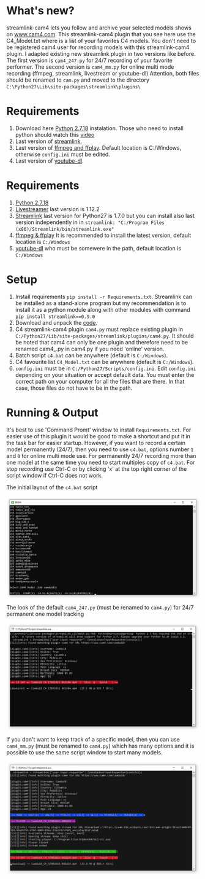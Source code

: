 What's new?
===========
streamlink-cam4 lets you follow and archive your selected models shows on www.cam4.com.
This streamlink-cam4 plugin that you see here use the C4_Model.txt where is a list of your favorites C4 models.
You don't need to be registered cam4 user for recording models with this streamlink-cam4 plugin.
I adapted existing new streamlink plugin in two versions like before.
The first version is `cam4_247.py` for 24/7 recording of your favorite performer.
The second version is `cam4_mm.py` for online multi mode recording (ffmpeg, streamlink, livestream or youtube-dl)
Attention, both files should be renamed to `cam.py` and moved to the directory `C:\Python27\Lib\site-packages\streamlink\plugins\`

Requirements
============
1. Download here [Python 2.7.18](https://www.python.org/ftp/python/2.7.18/python-2.7.18.msi) instalation. Those who need to install python should watch this [video](https://www.youtube.com/watch?v=QYUBz4mrnFU)
2. Last version of [streamlink](https://github.com/streamlink/streamlink).
3. Last version of [ffmpeg and ffplay](https://ffmpeg.zeranoe.com/builds/). Default location is C:/Windows, otherwise `config.ini` must be edited.
4. Last version of [youtube-dl](http://rg3.github.io/youtube-dl/download.html).

Requirements
============
1. [Python 2.7.18](https://www.python.org/ftp/python/2.7.18/python-2.7.18.msi)
2. [Livestreamer](https://github.com/chrippa/livestreamer/releases) last version is 1.12.2
3. [Streamlink](https://github.com/streamlink/streamlink/releases) last version for Python27 is 1.7.0 but you can install also last version independently in in `streamlink: "C:/Program Files (x86)/Streamlink/bin/streamlink.exe"`
4. [ffmpeg & ffplay](https://ffmpeg.zeranoe.com/builds/) It is recommended to install the latest version, default location is `C:/Windows`
5. [youtube-dl](https://github.com/rg3/youtube-dl) who must be somewere in the path, default location is `C:/Windows`


Setup
=====
1. Install requirements `pip install -r Requirements.txt`. Streamlink can be installed as a stand-alone program but my recommendation is to install it as a python module along with other modules with command `pip install streamlink==0.9.0`
2. Download and unpack the [code](https://codeload.github.com/horacio9a/streamlink-cam4/zip/master).
3. C4 streamlink-cam4 plugin `cam4.py` must replace existing plugin in `C:/Python27/Lib/site-packages/streamlink/plugins/cam4.py`. It should be noted that cam4 can only be one plugin and therefore need to be renamed cam4_.py in cam4.py if you need 'online' version.
4. Batch script `c4.bat` can be anywhere (default is `C:/Windows`).
5. C4 favourite list `C4_Model.txt` can be anywhere (default is `C:/Windows`).
6. `config.ini` must be in `C:/Python27/Scripts/config.ini`. Edit `config.ini` depending on your situation or accept default data. You must enter the correct path on your computer for all the files that are there. In that case, those files do not have to be in the path.

Running & Output
================
It's best to use 'Command Promt' window to install `Requirements.txt`.
For easier use of this plugin it would be good to make a shortcut and put it in the task bar for easier startup. 
However, if you want to record a certain model permanently (24/7), then you need to use `c4.bat`, options number `1` and `0` for online multi mode use.
For permanently 24/7 recording more than one model at the same time you need to start multiples copy of `c4.bat`. 
For stop recording use Ctrl-C or by clicking 'x' at the top right corner of the script window if Ctrl-C does not work.

The initial layout of the `c4.bat` script

![alt screenshot](./screenshot0.jpg)

The look of the default `cam4_247.py` (must be renamed to `cam4.py`) for 24/7 permanent one model tracking

![alt screenshot](./screenshot1.jpg)

If you don't want to keep track of a specific model, then you can use `cam4_mm.py` (must be renamed to `cam4.py`) which has many options and it is possible to use the same script window to start many models.

![alt screenshot](./screenshot2.jpg)
